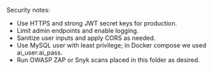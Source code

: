Security notes:
- Use HTTPS and strong JWT secret keys for production.
- Limit admin endpoints and enable logging.
- Sanitize user inputs and apply CORS as needed.
- Use MySQL user with least privilege; in Docker compose we used ai_user:ai_pass.
- Run OWASP ZAP or Snyk scans placed in this folder as desired.
